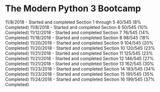 # The Modern Python 3 Bootcamp

11/8/2018  - Started and completed Section 1 through 5 
             40/545 (8% Completed)
11/8/2018  - Started and completed Section 6
             50/545 (10% Completed)
11/12/2018 - Started and completed Section 7
             76/545 (14% Completed)
11/18/2018 - Started and completed Section 8
             98/545 (18% Completed)
11/20/2018 - Started and completed Section 9
             104/545 (20% Completed)
11/20/2018 - Started and completed Section 10
             120/545 (23% Completed)
11/21/2018 - Started and completed Section 11
             125/545 (23% Completed)
11/21/2018 - Started and completed Section 12
             146/545 (27% Completed)
11/21/2018 - Started and completed Section 13
             162/545 (30% Completed)
11/23/2018 - Started and completed Section 14
             183/545 (34% Completed)
11/23/2018 - Started and completed Section 15
             191/545 (35% Completed)
11/24/2018 - Started and completed Section 16
             199/545 (37% Completed)
